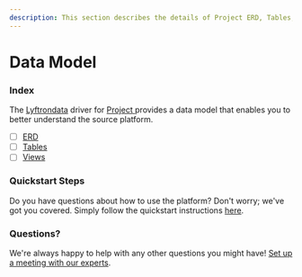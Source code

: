 ```yaml
---
description: This section describes the details of Project ERD, Tables, and Views.
---
```


# Data Model

### Index

The  [Lyftrondata](https://www.lyftrondata.com/) driver for [Project](https://www.lyftrondata.com/integration/project/)[ ](https://www.lyftrondata.com/integration/project/)provides a data model that enables you to better understand the source platform.

* [ ] [ERD](../../../business-analytics/project/data-model/erd.md)
* [ ] [Tables](../../../business-analytics/project/data-model/tables.md)
* [ ] [Views](../../../business-analytics/project/data-model/views.md)

### Quickstart Steps

Do you have questions about how to use the platform? Don't worry; we've got you covered. Simply follow the quickstart instructions [here](../../../../quickstart-steps.md).

### Questions? <a href="#questions" id="questions"></a>

We're always happy to help with any other questions you might have! [Set up a meeting with our experts](https://www.lyftrondata.com/book-a-meeting/).

